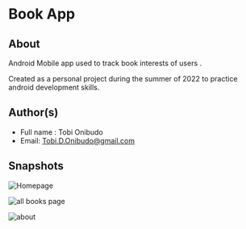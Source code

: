 ﻿# Book App
## About 
Android Mobile app used to track book interests of users . 

Created as a personal project during the summer of 2022 to practice android development skills.

## Author(s)
 - Full name : Tobi Onibudo 
 - Email: Tobi.D.Onibudo@gmail.com

## Snapshots 
![Homepage](https://user-images.githubusercontent.com/121076035/216733784-005eb632-5f20-4e3a-a49b-cc9623356352.jpg)

![all books page](https://user-images.githubusercontent.com/121076035/216733798-2b4f788a-d5c5-4122-92e0-57a76546879b.jpg)

![about](https://user-images.githubusercontent.com/121076035/216733806-f79e2f15-7c87-4080-a7f2-3b1004f21e87.jpg)
